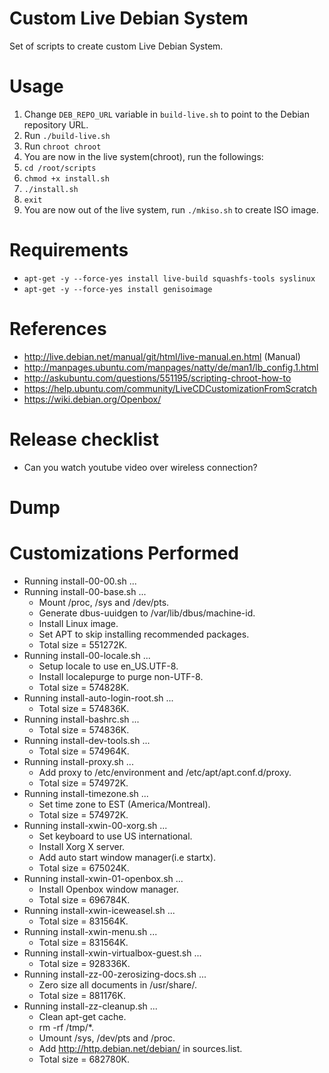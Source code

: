 # Custom Live Debian System
Set of scripts to create custom Live Debian System.

# Usage
1. Change `DEB_REPO_URL` variable in `build-live.sh` to point to the Debian repository URL.
1. Run `./build-live.sh`
1. Run `chroot chroot`
1. You are now in the live system(chroot), run the followings:
1. `cd /root/scripts`
1. `chmod +x install.sh`
1. `./install.sh`
1. `exit`
1. You are now out of the live system, run `./mkiso.sh` to create ISO image.

# Requirements
* `apt-get -y --force-yes install live-build squashfs-tools syslinux`
* `apt-get -y --force-yes install genisoimage` 

# References
* http://live.debian.net/manual/git/html/live-manual.en.html (Manual)
* http://manpages.ubuntu.com/manpages/natty/de/man1/lb_config.1.html
* http://askubuntu.com/questions/551195/scripting-chroot-how-to
* https://help.ubuntu.com/community/LiveCDCustomizationFromScratch
* https://wiki.debian.org/Openbox/

# Release checklist
* Can you watch youtube video over wireless connection?

# Dump


# Customizations Performed
  * Running install-00-00.sh ...
  * Running install-00-base.sh ...
    * Mount /proc, /sys and /dev/pts.
    * Generate dbus-uuidgen to /var/lib/dbus/machine-id.
    * Install Linux image.
    * Set APT to skip installing recommended packages.
    * Total size = 551272K.
  * Running install-00-locale.sh ...
    * Setup locale to use en_US.UTF-8.
    * Install localepurge to purge non-UTF-8.
    * Total size = 574828K.
  * Running install-auto-login-root.sh ...
    * Total size = 574836K.
  * Running install-bashrc.sh ...
    * Total size = 574836K.
  * Running install-dev-tools.sh ...
    * Total size = 574964K.
  * Running install-proxy.sh ...
    * Add proxy to /etc/environment and /etc/apt/apt.conf.d/proxy.
    * Total size = 574972K.
  * Running install-timezone.sh ...
    * Set time zone to EST (America/Montreal).
    * Total size = 574972K.
  * Running install-xwin-00-xorg.sh ...
    * Set keyboard to use US international.
    * Install Xorg X server.
    * Add auto start window manager(i.e startx).
    * Total size = 675024K.
  * Running install-xwin-01-openbox.sh ...
    * Install Openbox window manager.
    * Total size = 696784K.
  * Running install-xwin-iceweasel.sh ...
    * Total size = 831564K.
  * Running install-xwin-menu.sh ...
    * Total size = 831564K.
  * Running install-xwin-virtualbox-guest.sh ...
    * Total size = 928336K.
  * Running install-zz-00-zerosizing-docs.sh ...
    * Zero size all documents in /usr/share/.
    * Total size = 881176K.
  * Running install-zz-cleanup.sh ...
    * Clean apt-get cache.
    * rm -rf /tmp/*.
    * Umount /sys, /dev/pts and /proc.
    * Add http://http.debian.net/debian/ in sources.list.
    * Total size = 682780K.
